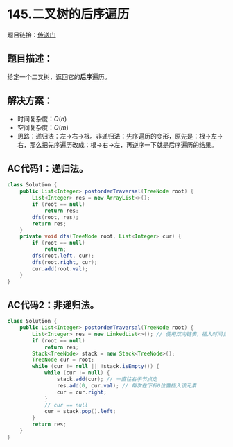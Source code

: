 # 145.二叉树的后序遍历
题目链接：[传送门](https://leetcode-cn.com/problems/binary-tree-postorder-traversal/)

## 题目描述：
给定一个二叉树，返回它的**后序**遍历。

## 解决方案：
- 时间复杂度：$O(n)$
- 空间复杂度：$O(m)$
- 思路：递归法：左→右→根。非递归法：先序遍历的变形，原先是：根→左→右，那么把先序遍历改成：根→右→左，再逆序一下就是后序遍历的结果。

## AC代码1：递归法。
```java
class Solution {
	public List<Integer> postorderTraversal(TreeNode root) {
		List<Integer> res = new ArrayList<>();
		if (root == null)
			return res;
		dfs(root, res);
		return res;
	}
	private void dfs(TreeNode root, List<Integer> cur) {
		if (root == null)
			return;
		dfs(root.left, cur);
		dfs(root.right, cur);
		cur.add(root.val);
	}
}
```

## AC代码2：非递归法。
```java
class Solution {
	public List<Integer> postorderTraversal(TreeNode root) {
		List<Integer> res = new LinkedList<>(); // 使用双向链表，插入时间复杂度为O(1)
		if (root == null)
			return res;
		Stack<TreeNode> stack = new Stack<TreeNode>();
		TreeNode cur = root;
		while (cur != null || !stack.isEmpty()) {
			while (cur != null) {
				stack.add(cur); // 一直往右子节点走
				res.add(0, cur.val); // 每次在下标0位置插入该元素
				cur = cur.right;
			}
			// cur == null
			cur = stack.pop().left;
		}
		return res;
	}
}
```